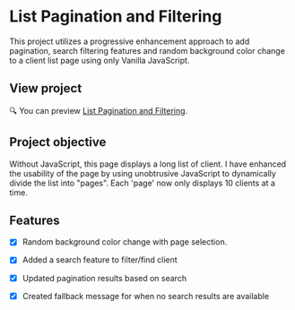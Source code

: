 # List Pagination and Filtering


This project utilizes a progressive enhancement approach to add pagination, search filtering features and random background color change to a client list page using only Vanilla JavaScript. 

## View project
:mag:
You can preview [List Pagination and Filtering](https://nermienbarakat.github.io/list_pagination_and_filtering_JS/).


## Project objective
Without JavaScript, this page displays a long list of client. I have enhanced the usability of the page by using unobtrusive JavaScript to dynamically divide the list into "pages". Each 'page' now only displays 10 clients at a time.

## Features
- [x] Random background color change with page selection.
- [x] Added a search feature to filter/find client
- [x] Updated pagination results based on search
- [x] Created fallback message for when no search results are available

